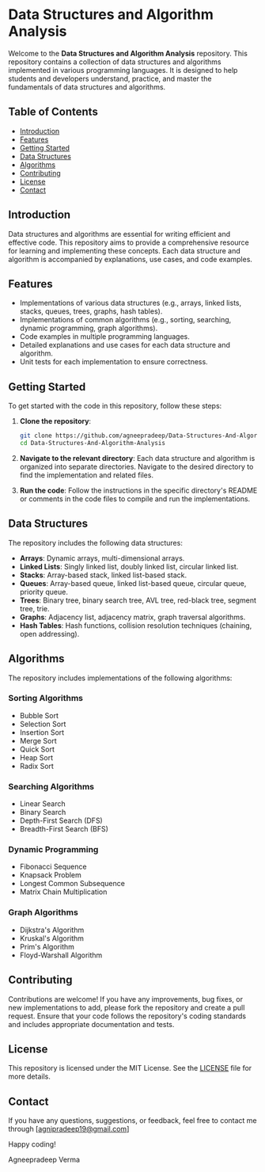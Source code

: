 # Data Structures and Algorithm Analysis

Welcome to the **Data Structures and Algorithm Analysis** repository. This repository contains a collection of data structures and algorithms implemented in various programming languages. It is designed to help students and developers understand, practice, and master the fundamentals of data structures and algorithms.

## Table of Contents

- [Introduction](#introduction)
- [Features](#features)
- [Getting Started](#getting-started)
- [Data Structures](#data-structures)
- [Algorithms](#algorithms)
- [Contributing](#contributing)
- [License](#license)
- [Contact](#contact)

## Introduction

Data structures and algorithms are essential for writing efficient and effective code. This repository aims to provide a comprehensive resource for learning and implementing these concepts. Each data structure and algorithm is accompanied by explanations, use cases, and code examples.

## Features

- Implementations of various data structures (e.g., arrays, linked lists, stacks, queues, trees, graphs, hash tables).
- Implementations of common algorithms (e.g., sorting, searching, dynamic programming, graph algorithms).
- Code examples in multiple programming languages.
- Detailed explanations and use cases for each data structure and algorithm.
- Unit tests for each implementation to ensure correctness.

## Getting Started

To get started with the code in this repository, follow these steps:

1. **Clone the repository**:
    ```sh
    git clone https://github.com/agneepradeep/Data-Structures-And-Algorithm-Analysis.git
    cd Data-Structures-And-Algorithm-Analysis
    ```

2. **Navigate to the relevant directory**:
    Each data structure and algorithm is organized into separate directories. Navigate to the desired directory to find the implementation and related files.

3. **Run the code**:
    Follow the instructions in the specific directory's README or comments in the code files to compile and run the implementations.

## Data Structures

The repository includes the following data structures:

- **Arrays**: Dynamic arrays, multi-dimensional arrays.
- **Linked Lists**: Singly linked list, doubly linked list, circular linked list.
- **Stacks**: Array-based stack, linked list-based stack.
- **Queues**: Array-based queue, linked list-based queue, circular queue, priority queue.
- **Trees**: Binary tree, binary search tree, AVL tree, red-black tree, segment tree, trie.
- **Graphs**: Adjacency list, adjacency matrix, graph traversal algorithms.
- **Hash Tables**: Hash functions, collision resolution techniques (chaining, open addressing).

## Algorithms

The repository includes implementations of the following algorithms:

### Sorting Algorithms

- Bubble Sort
- Selection Sort
- Insertion Sort
- Merge Sort
- Quick Sort
- Heap Sort
- Radix Sort

### Searching Algorithms

- Linear Search
- Binary Search
- Depth-First Search (DFS)
- Breadth-First Search (BFS)

### Dynamic Programming

- Fibonacci Sequence
- Knapsack Problem
- Longest Common Subsequence
- Matrix Chain Multiplication

### Graph Algorithms

- Dijkstra's Algorithm
- Kruskal's Algorithm
- Prim's Algorithm
- Floyd-Warshall Algorithm

## Contributing

Contributions are welcome! If you have any improvements, bug fixes, or new implementations to add, please fork the repository and create a pull request. Ensure that your code follows the repository's coding standards and includes appropriate documentation and tests.

## License

This repository is licensed under the MIT License. See the [LICENSE](LICENSE) file for more details.

## Contact

If you have any questions, suggestions, or feedback, feel free to contact me through [agnipradeep19@gmail.com]

Happy coding!

Agneepradeep Verma
